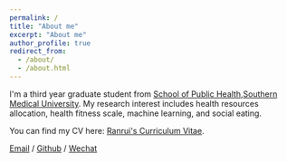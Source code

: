 ```yaml
---
permalink: /
title: "About me"
excerpt: "About me"
author_profile: true
redirect_from: 
  - /about/
  - /about.html
---
```


I'm a third year graduate student from [School of Public Health](http://portal.smu.edu.cn/gwxy/index.htm),[Southern Medical University](https://www.smu.edu.cn). My research interest includes health resources allocation, health fitness scale, machine learning, and social eating.

You can find my CV here: [Ranrui's Curriculum Vitae](./assets/Curriculum_Vitae.pdf).

[Email](mailto:13544492060@126.com) / [Github](https://github.com/Ranrui99) / [Wechat](../images/wechat.jpg)

